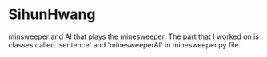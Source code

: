 # SihunHwang
minsweeper and AI that plays the minesweeper.
The part that I worked on is classes called 'sentence' and 'minesweeperAI' in minesweeper.py file.